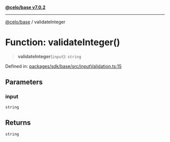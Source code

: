 [**@celo/base v7.0.2**](../README.md)

***

[@celo/base](../README.md) / validateInteger

# Function: validateInteger()

> **validateInteger**(`input`): `string`

Defined in: [packages/sdk/base/src/inputValidation.ts:15](https://github.com/celo-org/developer-tooling/blob/master/packages/sdk/base/src/inputValidation.ts#L15)

## Parameters

### input

`string`

## Returns

`string`
